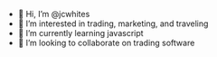 - 👋 Hi, I’m @jcwhites
- 👀 I’m interested in trading, marketing, and traveling
- 🌱 I’m currently learning javascript
- 💞️ I’m looking to collaborate on trading software

<!---
jcwhites/jcwhites is a ✨ special ✨ repository because its `README.md` (this file) appears on your GitHub profile.
You can click the Preview link to take a look at your changes.
--->
